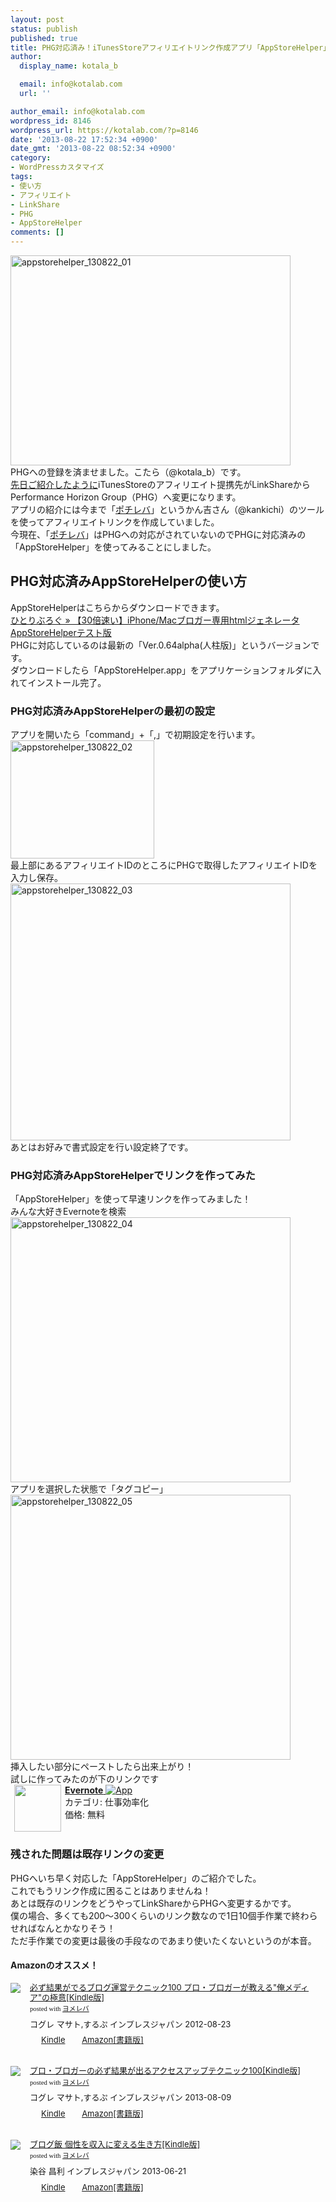 ```yaml
---
layout: post
status: publish
published: true
title: PHG対応済み！iTunesStoreアフィリエイトリンク作成アプリ「AppStoreHelper」
author:
  display_name: kotala_b

  email: info@kotalab.com
  url: ''

author_email: info@kotalab.com
wordpress_id: 8146
wordpress_url: https://kotalab.com/?p=8146
date: '2013-08-22 17:52:34 +0900'
date_gmt: '2013-08-22 08:52:34 +0900'
category:
- WordPressカスタマイズ
tags:
- 使い方
- アフィリエイト
- LinkShare
- PHG
- AppStoreHelper
comments: []
---
```

<p><img src="https://kotalab.com/wp-content/uploads/appstorehelper_130822_01-448x336.jpg" alt="appstorehelper_130822_01" width="448" height="336" class="alignnone size-large wp-image-8149" /><br />
PHGへの登録を済ませました。こたら（@kotala_b）です。<br />
<a href="https://kotalab.com/lnkshare-phg" title="LinkShareからPHGへ！PHGでiTunesStoreのアフィリエイトリンクを貼る方法" target="_blank">先日ご紹介したように</a>iTunesStoreのアフィリエイト提携先がLinkShareからPerformance Horizon Group（PHG）へ変更になります。<br />
アプリの紹介には今まで「<a href="https://pochireba.com" title="ポチレバ" target="_blank">ポチレバ</a>」というかん吉さん（@kankichi）のツールを使ってアフィリエイトリンクを作成していました。<br />
今現在、「<a href="https://pochireba.com" title="ポチレバ" target="_blank">ポチレバ</a>」はPHGへの対応がされていないのでPHGに対応済みの「AppStoreHelper」を使ってみることにしました。<br />
<!--more--></p>
<h2>PHG対応済みAppStoreHelperの使い方</h2>
<p>AppStoreHelperはこちらからダウンロードできます。<br />
<a href="http://hitoriblog.com/?p=3051" target="_blank">ひとりぶろぐ &raquo; 【30倍速い】iPhone/Macブロガー専用htmlジェネレータAppStoreHelperテスト版</a><br />
PHGに対応しているのは最新の「Ver.0.64alpha(人柱版)」というバージョンです。<br />
ダウンロードしたら「AppStoreHelper.app」をアプリケーションフォルダに入れてインストール完了。</p>
<h3>PHG対応済みAppStoreHelperの最初の設定</h3>
<p>アプリを開いたら「command」+「,」で初期設定を行います。<br />
<img src="https://kotalab.com/wp-content/uploads/appstorehelper_130822_02.jpg" alt="appstorehelper_130822_02" width="230" height="189" class="alignnone size-full wp-image-8151" /><br />
最上部にあるアフィリエイトIDのところにPHGで取得したアフィリエイトIDを入力し保存。<br />
<img src="https://kotalab.com/wp-content/uploads/appstorehelper_130822_03-448x411.jpg" alt="appstorehelper_130822_03" width="448" height="411" class="alignnone size-large wp-image-8152" /><br />
あとはお好みで書式設定を行い設定終了です。</p>
<h3>PHG対応済みAppStoreHelperでリンクを作ってみた</h3>
<p>「AppStoreHelper」を使って早速リンクを作ってみました！<br />
みんな大好きEvernoteを検索<br />
<img src="https://kotalab.com/wp-content/uploads/appstorehelper_130822_04-448x424.jpg" alt="appstorehelper_130822_04" width="448" height="424" class="alignnone size-large wp-image-8150" /><br />
アプリを選択した状態で「タグコピー」<br />
<img src="https://kotalab.com/wp-content/uploads/appstorehelper_130822_05-448x424.jpg" alt="appstorehelper_130822_05" width="448" height="424" class="alignnone size-large wp-image-8148" /><br />
挿入したい部分にペーストしたら出来上がり！<br />
試しに作ってみたのが下のリンクです<br />
<a href="https://itunes.apple.com/jp/app/evernote/id281796108?mt=8&uo=4&at=10l4yU" rel="nofollow" target="_blank"><img align="left" hspace="6" src="http://a246.phobos.apple.com/us/r1000/022/Purple4/v4/1f/85/87/1f858720-cd9a-e525-9ec5-75f56fd68522/icon-57.png" width="75" style="margin-right: 6px;" /><b>Evernote</b> <img alt="App" src="http://ax.phobos.apple.com.edgesuite.net/ja_jp/images/web/linkmaker/badge_appstore-sm.gif" style="vertical-align: text-bottom;" /></b><br />
</a>カテゴリ: 仕事効率化<br />
価格: 無料<br clear="all" /></p>
<h3>残された問題は既存リンクの変更</h3>
<p>PHGへいち早く対応した「AppStoreHelper」のご紹介でした。<br />
これでもうリンク作成に困ることはありませんね！<br />
あとは既存のリンクをどうやってLinkShareからPHGへ変更するかです。<br />
僕の場合、多くても200〜300くらいのリンク数なので1日10個手作業で終わらせればなんとかなりそう！<br />
ただ手作業での変更は最後の手段なのであまり使いたくないというのが本音。</p>
<h4 class="aam">Amazonのオススメ！</h4>
<div class="booklink-box" style="text-align:left;padding-bottom:20px;font-size:small;/zoom: 1;overflow: hidden;">
<div class="booklink-image" style="float:left;margin:0 15px 10px 0;"><a href="http://c.af.moshimo.com/af/c/click?a_id=374940&p_id=170&pc_id=185&pl_id=4062&s_v=b5Rz2P0601xu&url=http%3A%2F%2Fwww.amazon.co.jp%2Fexec%2Fobidos%2FASIN%2FB009NQ7MGM%2Fref%3Dnosim" name="booklink" rel="nofollow" target="_blank"><img src="https://images-fe.ssl-images-amazon.com/images/I/51R5X8BZm-L._SL160_.jpg" style="border: none;" /></a></div>
<div class="booklink-info" style="line-height:120%;/zoom: 1;overflow: hidden;">
<div class="booklink-name" style="margin-bottom:10px;line-height:120%"><a href="http://c.af.moshimo.com/af/c/click?a_id=374940&p_id=170&pc_id=185&pl_id=4062&s_v=b5Rz2P0601xu&url=http%3A%2F%2Fwww.amazon.co.jp%2Fexec%2Fobidos%2FASIN%2FB009NQ7MGM%2Fref%3Dnosim" rel="nofollow" name="booklink" target="_blank">必ず結果がでるブログ運営テクニック100 プロ・ブロガーが教える"俺メディア"の極意[Kindle版]</a>
<div class="booklink-powered-date" style="font-size:8pt;margin-top:5px;font-family:verdana;line-height:120%">posted with <a href="https://yomereba.com" target="_blank">ヨメレバ</a></div>
</div>
<div class="booklink-detail" style="margin-bottom:5px;">コグレ マサト,するぷ インプレスジャパン 2012-08-23    </div>
<div class="booklink-link2" style="margin-top:10px;">
<div class="shoplinkkindle" style="display:inline;margin-right:5px;background: url('https://img.yomereba.com/tam_y.gif') 0 0 no-repeat;padding: 2px 0 2px 18px;white-space: nowrap;"><a href="http://c.af.moshimo.com/af/c/click?a_id=374940&p_id=170&pc_id=185&pl_id=4062&s_v=b5Rz2P0601xu&url=http%3A%2F%2Fwww.amazon.co.jp%2Fexec%2Fobidos%2FASIN%2FB009NQ7MGM%2F" rel="nofollow" target="_blank" >Kindle</a></div>
<div class="shoplinkamazon" style="display:inline;margin-right:5px;background: url('https://img.yomereba.com/tam_y.gif') 0 0 no-repeat;padding: 2px 0 2px 18px;white-space: nowrap;"><a href="http://c.af.moshimo.com/af/c/click?a_id=374940&p_id=170&pc_id=185&pl_id=4062&s_v=b5Rz2P0601xu&url=http%3A%2F%2Fwww.amazon.co.jp%2Fexec%2Fobidos%2FASIN%2F4844331779%2F" rel="nofollow" target="_blank" title="アマゾン" >Amazon[書籍版]</a></div>
</p></div>
</div>
<div class="booklink-footer" style="clear: left"></div>
</div>
<div class="booklink-box" style="text-align:left;padding-bottom:20px;font-size:small;/zoom: 1;overflow: hidden;">
<div class="booklink-image" style="float:left;margin:0 15px 10px 0;"><a href="http://c.af.moshimo.com/af/c/click?a_id=374940&p_id=170&pc_id=185&pl_id=4062&s_v=b5Rz2P0601xu&url=http%3A%2F%2Fwww.amazon.co.jp%2Fexec%2Fobidos%2FASIN%2FB00E9IYWJ4%2Fref%3Dnosim" name="booklink" rel="nofollow" target="_blank"><img src="https://images-fe.ssl-images-amazon.com/images/I/51OmKlbWagL._SL160_.jpg" style="border: none;" /></a></div>
<div class="booklink-info" style="line-height:120%;/zoom: 1;overflow: hidden;">
<div class="booklink-name" style="margin-bottom:10px;line-height:120%"><a href="http://c.af.moshimo.com/af/c/click?a_id=374940&p_id=170&pc_id=185&pl_id=4062&s_v=b5Rz2P0601xu&url=http%3A%2F%2Fwww.amazon.co.jp%2Fexec%2Fobidos%2FASIN%2FB00E9IYWJ4%2Fref%3Dnosim" rel="nofollow" name="booklink" target="_blank">プロ・ブロガーの必ず結果が出るアクセスアップテクニック100[Kindle版]</a>
<div class="booklink-powered-date" style="font-size:8pt;margin-top:5px;font-family:verdana;line-height:120%">posted with <a href="https://yomereba.com" target="_blank">ヨメレバ</a></div>
</div>
<div class="booklink-detail" style="margin-bottom:5px;">コグレ マサト,するぷ インプレスジャパン 2013-08-09    </div>
<div class="booklink-link2" style="margin-top:10px;">
<div class="shoplinkkindle" style="display:inline;margin-right:5px;background: url('https://img.yomereba.com/tam_y.gif') 0 0 no-repeat;padding: 2px 0 2px 18px;white-space: nowrap;"><a href="http://c.af.moshimo.com/af/c/click?a_id=374940&p_id=170&pc_id=185&pl_id=4062&s_v=b5Rz2P0601xu&url=http%3A%2F%2Fwww.amazon.co.jp%2Fexec%2Fobidos%2FASIN%2FB00EERQPO0%2F" rel="nofollow" target="_blank" >Kindle</a></div>
<div class="shoplinkamazon" style="display:inline;margin-right:5px;background: url('https://img.yomereba.com/tam_y.gif') 0 0 no-repeat;padding: 2px 0 2px 18px;white-space: nowrap;"><a href="http://c.af.moshimo.com/af/c/click?a_id=374940&p_id=170&pc_id=185&pl_id=4062&s_v=b5Rz2P0601xu&url=http%3A%2F%2Fwww.amazon.co.jp%2Fexec%2Fobidos%2FASIN%2F4844334417%2F" rel="nofollow" target="_blank" title="アマゾン" >Amazon[書籍版]</a></div>
</p></div>
</div>
<div class="booklink-footer" style="clear: left"></div>
</div>
<div class="booklink-box" style="text-align:left;padding-bottom:20px;font-size:small;/zoom: 1;overflow: hidden;">
<div class="booklink-image" style="float:left;margin:0 15px 10px 0;"><a href="http://c.af.moshimo.com/af/c/click?a_id=374940&p_id=170&pc_id=185&pl_id=4062&s_v=b5Rz2P0601xu&url=http%3A%2F%2Fwww.amazon.co.jp%2Fexec%2Fobidos%2FASIN%2FB00DLVF3HU%2Fref%3Dnosim" name="booklink" rel="nofollow" target="_blank"><img src="https://images-fe.ssl-images-amazon.com/images/I/41Uf-yNbusL._SL160_.jpg" style="border: none;" /></a></div>
<div class="booklink-info" style="line-height:120%;/zoom: 1;overflow: hidden;">
<div class="booklink-name" style="margin-bottom:10px;line-height:120%"><a href="http://c.af.moshimo.com/af/c/click?a_id=374940&p_id=170&pc_id=185&pl_id=4062&s_v=b5Rz2P0601xu&url=http%3A%2F%2Fwww.amazon.co.jp%2Fexec%2Fobidos%2FASIN%2FB00DLVF3HU%2Fref%3Dnosim" rel="nofollow" name="booklink" target="_blank">ブログ飯 個性を収入に変える生き方[Kindle版]</a>
<div class="booklink-powered-date" style="font-size:8pt;margin-top:5px;font-family:verdana;line-height:120%">posted with <a href="https://yomereba.com" target="_blank">ヨメレバ</a></div>
</div>
<div class="booklink-detail" style="margin-bottom:5px;">染谷 昌利 インプレスジャパン 2013-06-21    </div>
<div class="booklink-link2" style="margin-top:10px;">
<div class="shoplinkkindle" style="display:inline;margin-right:5px;background: url('https://img.yomereba.com/tam_y.gif') 0 0 no-repeat;padding: 2px 0 2px 18px;white-space: nowrap;"><a href="http://c.af.moshimo.com/af/c/click?a_id=374940&p_id=170&pc_id=185&pl_id=4062&s_v=b5Rz2P0601xu&url=http%3A%2F%2Fwww.amazon.co.jp%2Fexec%2Fobidos%2FASIN%2FB00DLVF3HU%2F" rel="nofollow" target="_blank" >Kindle</a></div>
<div class="shoplinkamazon" style="display:inline;margin-right:5px;background: url('https://img.yomereba.com/tam_y.gif') 0 0 no-repeat;padding: 2px 0 2px 18px;white-space: nowrap;"><a href="http://c.af.moshimo.com/af/c/click?a_id=374940&p_id=170&pc_id=185&pl_id=4062&s_v=b5Rz2P0601xu&url=http%3A%2F%2Fwww.amazon.co.jp%2Fexec%2Fobidos%2FASIN%2F4844334166%2F" rel="nofollow" target="_blank" title="アマゾン" >Amazon[書籍版]</a></div>
</p></div>
</div>
<div class="booklink-footer" style="clear: left"></div>
</div>
